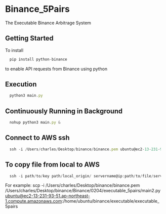 # Binance_5Pairs
The Executable Binance Arbitrage System


## Getting Started
To install
```javascript
  pip install python-binance
```

to enable API requests from Binance using python

## Execution
```javascript
  python3 main.py
```

## Continuously Running in Background
```javascript
  nohup python3 main.py &
```

## Connect to AWS ssh
```javascript
  ssh -i /Users/charles/Desktop/binance/binance.pem ubuntu@ec2-13-231-93-51.ap-northeast-1.compute.amazonaws.com
```
## To copy file from local to AWS
```javascript
  ssh -i path/to/key path/local_origin/ servername@ip:path/to/file/server_destination
```
For example:
scp -i /Users/charles/Desktop/binance/binance.pem /Users/charles/Desktop/binance/Binance/0204/executable_5pairs/main2.py ubuntu@ec2-13-231-93-51.ap-northeast-1.compute.amazonaws.com:/home/ubuntu/binance/executable/executable_5pairs

